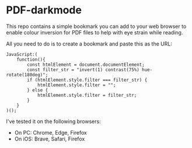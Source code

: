 # PDF-darkmode
This repo contains a simple bookmark you can add to your web browser to enable colour inversion for PDF files to help with eye strain while reading.

All you need to do is to create a bookmark and paste this as the URL:
```
JavaScript:(
    function(){
        const htmlElement = document.documentElement; 
        const filter_str = "invert(1) contrast(75%) hue-rotate(180deg)"; 
        if (htmlElement.style.filter === filter_str) { 
            htmlElement.style.filter = ""; 
        } else { 
            htmlElement.style.filter = filter_str; 
        } 
    }
)(); 
```
I've tested it on the following browsers:
- On PC: Chrome, Edge, Firefox
- On iOS: Brave, Safari, Firefox
